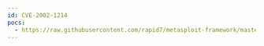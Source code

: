 ```yaml
---
id: CVE-2002-1214
pocs:
  - https://raw.githubusercontent.com/rapid7/metasploit-framework/master/modules/auxiliary/dos/pptp/ms02_063_pptp_dos.rb
---
```

